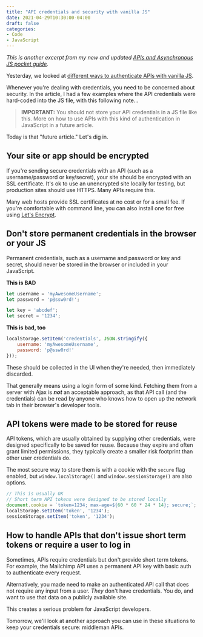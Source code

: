```yaml
---
title: "API credentials and security with vanilla JS"
date: 2021-04-29T10:30:00-04:00
draft: false
categories:
- Code
- JavaScript
---
```


_This is another excerpt from my new and updated [APIs and Asynchronous JS pocket guide](https://vanillajsguides.com/apis/)._

Yesterday, we looked at [different ways to authenticate APIs with vanilla JS](/api-authentication-with-vanilla-js/).

Whenever you're dealing with credentials, you need to be concerned about security. In the article, I had a few examples where the API credentials were hard-coded into the JS file, with this following note...

> **IMPORTANT:** You should not store your API credentials in a JS file like this. More on how to use APIs with this kind of authentication in JavaScript in a future article.

Today is that "future article." Let's dig in.

## Your site or app should be encrypted

If you're sending secure credentials with an API (such as a username/password or key/secret), your site should be encrypted with an SSL certificate. It's ok to use an unencrypted site locally for testing, but production sites should use HTTPS. Many APIs require this.

Many web hosts provide SSL certificates at no cost or for a small fee. If you're comfortable with command line, you can also install one for free using [Let's Encrypt](https://letsencrypt.org/).

## Don't store permanent credentials in the browser or your JS

Permanent credentials, such as a username and password or key and secret, should never be stored in the browser or included in your JavaScript.

**This is BAD**

```javascript
let username = 'myAwesomeUsername';
let password = 'p@ssw0rd!';

let key = 'abcdef';
let secret = '1234';
```

**This is bad, too**

```javascript
localStorage.setItem('credentials', JSON.stringify({
	username: 'myAwesomeUsername',
	password: 'p@ssw0rd!'
}));
```

These should be collected in the UI when they're needed, then immediately discarded.

That generally means using a login form of some kind. Fetching them from a server with Ajax is _**not**_ an acceptable approach, as that API call (and the credentials) can be read by anyone who knows how to open up the network tab in their browser's developer tools.

## API tokens were made to be stored for reuse

API tokens, which are usually obtained by supplying other credentials, were designed specifically to be saved for reuse. Because they expire and often grant limited permissions, they typically create a smaller risk footprint than other user credentials do.

The most secure way to store them is with a cookie with the `secure` flag enabled, but `window.localStorage()` and `window.sessionStorage()` are also options.

```javascript
// This is usually OK
// Short term API tokens were designed to be stored locally
document.cookie = `token=1234; max-age=${60 * 60 * 24 * 14}; secure;`;
localStorage.setItem('token', '1234');
sessionStorage.setItem('token', '1234');
```

## How to handle APIs that don't issue short term tokens or require a user to log in

Sometimes, APIs require credentials but don't provide short term tokens. For example, the Mailchimp API uses a permanent API key with basic auth to authenticate every request.

Alternatively, you made need to make an authenticated API call that does not require any input from a user. _They_ don't have credentials. You do, and want to use that data on a publicly available site.

This creates a serious problem for JavaScript developers.

Tomorrow, we'll look at another approach you can use in these situations to keep your credentials secure: middleman APIs.